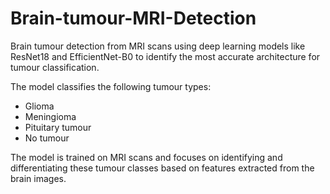 # Brain-tumour-MRI-Detection
Brain tumour detection from MRI scans using deep learning models like ResNet18 and EfficientNet-B0 to identify the most accurate architecture for tumour classification.

The model classifies the following tumour types:

- Glioma
- Meningioma
- Pituitary tumour
- No tumour

The model is trained on MRI scans and focuses on identifying and differentiating these tumour classes based on features extracted from the brain images.
